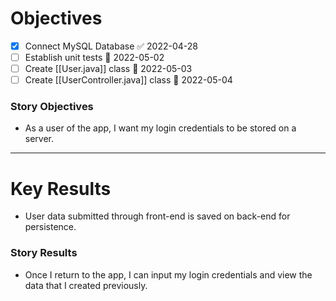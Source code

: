 # Objectives
- [x] Connect MySQL Database ✅ 2022-04-28
- [ ] Establish unit tests 📅 2022-05-02
- [ ] Create [[User.java]] class 📅 2022-05-03
- [ ] Create [[UserController.java]] class 📅 2022-05-04
 
### Story Objectives
- As a user of the app, I want my login credentials to be stored on a server.

---

# Key Results
- User data submitted through front-end is saved on back-end for persistence.

### Story Results
- Once I return to the app, I can input my login credentials and view the data that I created previously.
